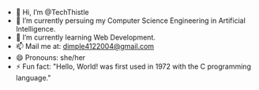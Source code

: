 - 👋 Hi, I’m @TechThistle
- 👀 I’m currently persuing my Computer Science Engineering in Artificial Intelligence.
- 🌱 I’m currently learning Web Development.
- 📫 Mail me at: dimple4122004@gmail.com
- 😄 Pronouns: she/her
- ⚡ Fun fact: "Hello, World! was first used in 1972 with the C programming language."

<!---
TechThistle/TechThistle is a ✨ special ✨ repository because its `README.md` (this file) appears on your GitHub profile.
You can click the Preview link to take a look at your changes.
--->
